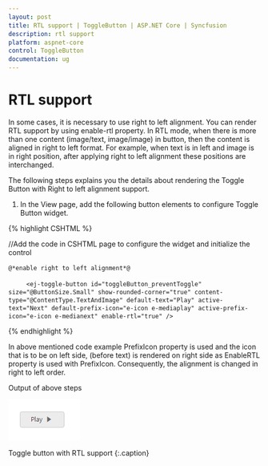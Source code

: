 ```yaml
---
layout: post
title: RTL support | ToggleButton | ASP.NET Core | Syncfusion
description: rtl support
platform: aspnet-core
control: ToggleButton
documentation: ug
---
```


# RTL support

In some cases, it is necessary to use right to left alignment. You can render RTL support by using enable-rtl property. In RTL mode, when there is more than one content (image/text, image/image) in button, then the content is aligned in right to left format. For example, when text is in left and image is in right position, after applying right to left alignment these positions are interchanged.

The following steps explains you the details about rendering the Toggle Button with Right to left alignment support.

1. In the View page, add the following button elements to configure Toggle Button widget.


{% highlight CSHTML %}

//Add the code in CSHTML page to configure the widget and initialize the control

<div class="one">

	@*enable right to left alignment*@

	     <ej-toggle-button id="toggleButton_preventToggle" size="@ButtonSize.Small" show-rounded-corner="true" content-type="@ContentType.TextAndImage" default-text="Play" active-text="Next" default-prefix-icon="e-icon e-mediaplay" active-prefix-icon="e-icon e-medianext" enable-rtl="true" />

</div>

{% endhighlight %}

In above mentioned code example PrefixIcon property is used and the icon that is to be on left side, (before text) is rendered on right side as EnableRTL property is used with PrefixIcon. Consequently, the alignment is changed in right to left order.

Output of above steps



![](RTL-support_images/RTL-support_img1.png)

Toggle button with RTL support
{:.caption}

